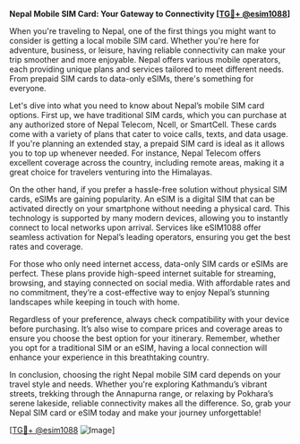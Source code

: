 **Nepal Mobile SIM Card: Your Gateway to Connectivity [[TG💪+ @esim1088](https://t.me/s/esim1088)]**

When you're traveling to Nepal, one of the first things you might want to consider is getting a local mobile SIM card. Whether you're here for adventure, business, or leisure, having reliable connectivity can make your trip smoother and more enjoyable. Nepal offers various mobile operators, each providing unique plans and services tailored to meet different needs. From prepaid SIM cards to data-only eSIMs, there's something for everyone.

Let's dive into what you need to know about Nepal’s mobile SIM card options. First up, we have traditional SIM cards, which you can purchase at any authorized store of Nepal Telecom, Ncell, or SmartCell. These cards come with a variety of plans that cater to voice calls, texts, and data usage. If you're planning an extended stay, a prepaid SIM card is ideal as it allows you to top up whenever needed. For instance, Nepal Telecom offers excellent coverage across the country, including remote areas, making it a great choice for travelers venturing into the Himalayas.

On the other hand, if you prefer a hassle-free solution without physical SIM cards, eSIMs are gaining popularity. An eSIM is a digital SIM that can be activated directly on your smartphone without needing a physical card. This technology is supported by many modern devices, allowing you to instantly connect to local networks upon arrival. Services like eSIM1088 offer seamless activation for Nepal’s leading operators, ensuring you get the best rates and coverage.

For those who only need internet access, data-only SIM cards or eSIMs are perfect. These plans provide high-speed internet suitable for streaming, browsing, and staying connected on social media. With affordable rates and no commitment, they’re a cost-effective way to enjoy Nepal’s stunning landscapes while keeping in touch with home.

Regardless of your preference, always check compatibility with your device before purchasing. It’s also wise to compare prices and coverage areas to ensure you choose the best option for your itinerary. Remember, whether you opt for a traditional SIM or an eSIM, having a local connection will enhance your experience in this breathtaking country.

In conclusion, choosing the right Nepal mobile SIM card depends on your travel style and needs. Whether you're exploring Kathmandu’s vibrant streets, trekking through the Annapurna range, or relaxing by Pokhara’s serene lakeside, reliable connectivity makes all the difference. So, grab your Nepal SIM card or eSIM today and make your journey unforgettable!

[[TG💪+ @esim1088](https://t.me/s/esim1088) ![Image](https://i.postimg.cc/Y0z9fWf4/image.png)]